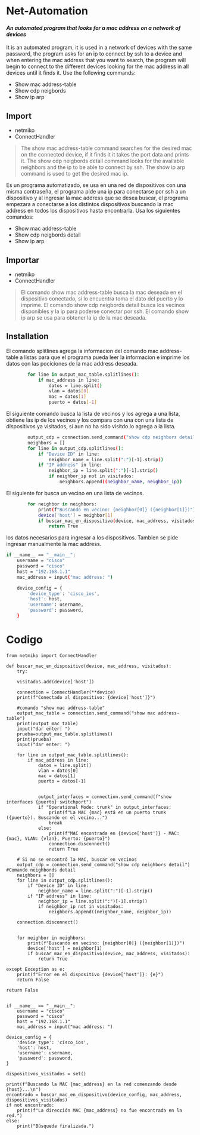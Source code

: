 # Net-Automation
#### _An automated program that looks for a mac address on a network of devices_


It is an automated program, it is used in a network of devices with the same password, the program asks for an ip to connect by ssh to a device and when entering the mac address that you want to search, the program will begin to connect to the different devices looking for the mac address in all devices until it finds it.
Use the following commands:
- Show mac address-table
- Show cdp neigbords
- Show ip arp 

## Import

- netmiko 
- ConnectHandler

> The show mac address-table command searches for the desired mac on the connected device, if it finds it it takes the port data and prints it.
>The show cdp neigbords detail command looks for the available neighbors and the ip to be able to connect by ssh.
>The show ip arp command is used to get the desired mac ip.

Es un programa automatizado, se usa en una red de dispositivos con una misma contraseña, el programa pide una ip para conectarse por ssh a un dispositivo y al ingresar la mac address que se desea buscar, el programa empezara a conectarse a los distintos dispositivos buscando la mac address en todos los dispositivos hasta encontrarla.
Usa los siguientes comandos:
- Show mac address-table
- Show cdp neigbords detail
- Show ip arp 

## Importar
- netmiko
- ConnectHandler

> El comando show mac address-table  busca la mac deseada en el dispositivo conectado, si lo encuentra toma el dato del puerto y lo imprime.
>El comando show cdp neigbords detail busca los vecinos disponibles y la ip para poderse conectar por ssh.
>El comando show ip arp se usa para obtener la ip de la mac deseada.

## Installation

El comando splitlines agrega la informacion del comando mac address-table a listas para que el programa pueda leer la informacion e imprime los datos con las pociciones de la mac address deseada.
```sh
        for line in output_mac_table.splitlines():
            if mac_address in line:
                datos = line.split()
                vlan = datos[0]
                mac = datos[1]
                puerto = datos[-1]
```

El siguiente comando busca la lista de vecinos y los agrega a una lista, obtiene las ip de los vecinos y los compara con una con una lista de dispositivos ya visitados, si aun no ha sido visitdo lo agrega a la lista.

```sh
        output_cdp = connection.send_command("show cdp neighbors detail")
        neighbors = []
        for line in output_cdp.splitlines():
            if "Device ID" in line:
                neighbor_name = line.split(":")[-1].strip()
            if "IP address" in line:
                neighbor_ip = line.split(":")[-1].strip()
                if neighbor_ip not in visitados:
                    neighbors.append((neighbor_name, neighbor_ip))
```

El siguiente for busca un vecino en una lista de vecinos. 

```sh
        for neighbor in neighbors:
            print(f"Buscando en vecino: {neighbor[0]} ({neighbor[1]})")
            device['host'] = neighbor[1]
            if buscar_mac_en_dispositivo(device, mac_address, visitados):
                return True
```

los datos necesarios para ingresar a los dispositivos.
Tambien se pide ingresar manualmente la mac address.

```sh
if __name__ == "__main__":
    username = "cisco"
    password = "cisco"
    host = "192.168.1.1"
    mac_address = input("mac address: ") 

    device_config = {
        'device_type': 'cisco_ios',
        'host': host,
        'username': username,
        'password': password,
    }
```

# Codigo 

    from netmiko import ConnectHandler

    def buscar_mac_en_dispositivo(device, mac_address, visitados):
        try:
      
        visitados.add(device['host'])

        connection = ConnectHandler(**device)
        print(f"Conectado al dispositivo: {device['host']}")

        #comando "show mac address-table"
        output_mac_table = connection.send_command("show mac address-table")
        print(output_mac_table)
        input("dar enter: ")
        prueba=output_mac_table.splitlines()
        print(prueba)
        input("dar enter: ")

        for line in output_mac_table.splitlines():
            if mac_address in line:
                datos = line.split()
                vlan = datos[0]
                mac = datos[1]
                puerto = datos[-1]

      
                output_interfaces = connection.send_command(f"show interfaces {puerto} switchport")
                if "Operational Mode: trunk" in output_interfaces:
                    print(f"La MAC {mac} está en un puerto trunk ({puerto}). Buscando en el vecino...")
                    break
                else:
                    print(f"MAC encontrada en {device['host']} - MAC: {mac}, VLAN: {vlan}, Puerto: {puerto}")
                    connection.disconnect()
                    return True

        # Si no se encontró la MAC, buscar en vecinos
        output_cdp = connection.send_command("show cdp neighbors detail") #Comando neighbords detail
        neighbors = []
        for line in output_cdp.splitlines():
            if "Device ID" in line:
                neighbor_name = line.split(":")[-1].strip()
            if "IP address" in line:
                neighbor_ip = line.split(":")[-1].strip()
                if neighbor_ip not in visitados:
                    neighbors.append((neighbor_name, neighbor_ip))

        connection.disconnect()

     
        for neighbor in neighbors:
            print(f"Buscando en vecino: {neighbor[0]} ({neighbor[1]})")
            device['host'] = neighbor[1]
            if buscar_mac_en_dispositivo(device, mac_address, visitados):
                return True

    except Exception as e:
        print(f"Error en el dispositivo {device['host']}: {e}")
        return False

    return False


    if __name__ == "__main__":
        username = "cisco"
        password = "cisco"
        host = "192.168.1.1"
        mac_address = input("mac address: ") 

    device_config = {
        'device_type': 'cisco_ios',
        'host': host,
        'username': username,
        'password': password,
    }

    dispositivos_visitados = set()

    print(f"Buscando la MAC {mac_address} en la red comenzando desde {host}...\n")
    encontrado = buscar_mac_en_dispositivo(device_config, mac_address, dispositivos_visitados)
    if not encontrado:
        print(f"La dirección MAC {mac_address} no fue encontrada en la red.")
    else:
        print("Búsqueda finalizada.")

